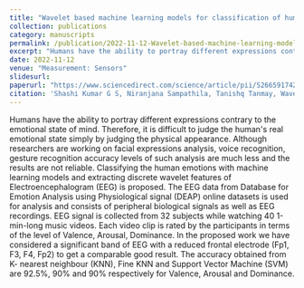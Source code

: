 ```yaml
---
title: "Wavelet based machine learning models for classification of human emotions using EEG signal"
collection: publications
category: manuscripts
permalink: /publication/2022-11-12-Wavelet-based-machine-learning-models-for-classification-of-human-emotions-using-EEG-signal
excerpt: "Humans have the ability to portray different expressions contrary to the emotional state of mind. Therefore, it is difficult to judge the human's real emotional state simply by judging the physical appearance. Although researchers are working on facial expressions analysis, voice recognition, gesture recognition accuracy levels of such analysis are much less and the results are not reliable. Classifying the human emotions with machine learning models and extracting discrete wavelet features of Electroencephalogram (EEG) is proposed. The EEG data from Database for Emotion Analysis using Physiological signal (DEAP) online datasets is used for analysis and consists of peripheral biological signals as well as EEG recordings. EEG signal is collected from 32 subjects while watching 40 1-min-long music videos. Each video clip is rated by the participants in terms of the level of Valence, Arousal, Dominance. In the proposed work we have considered a significant band of EEG with a reduced frontal electrode (Fp1, F3, F4, Fp2) to get a comparable good result. The accuracy obtained from K- nearest neighbour (KNN), Fine KNN and Support Vector Machine (SVM) are 92.5%, 90% and 90% respectively for Valence, Arousal and Dominance."
date: 2022-11-12
venue: "Measurement: Sensors"
slidesurl: 
paperurl: "https://www.sciencedirect.com/science/article/pii/S266591742200188X"
citation: 'Shashi Kumar G S, Niranjana Sampathila, Tanishq Tanmay, Wavelet based machine learning models for classification of human emotions using EEG signal, Measurement: Sensors, Volume 24, 2022, 100554,ISSN 2665-9174,'
---
```


Humans have the ability to portray different expressions contrary to the emotional state of mind. Therefore, it is difficult to judge the human's real emotional state simply by judging the physical appearance. Although researchers are working on facial expressions analysis, voice recognition, gesture recognition accuracy levels of such analysis are much less and the results are not reliable. Classifying the human emotions with machine learning models and extracting discrete wavelet features of Electroencephalogram (EEG) is proposed. The EEG data from Database for Emotion Analysis using Physiological signal (DEAP) online datasets is used for analysis and consists of peripheral biological signals as well as EEG recordings. EEG signal is collected from 32 subjects while watching 40 1-min-long music videos. Each video clip is rated by the participants in terms of the level of Valence, Arousal, Dominance. In the proposed work we have considered a significant band of EEG with a reduced frontal electrode (Fp1, F3, F4, Fp2) to get a comparable good result. The accuracy obtained from K- nearest neighbour (KNN), Fine KNN and Support Vector Machine (SVM) are 92.5%, 90% and 90% respectively for Valence, Arousal and Dominance.
